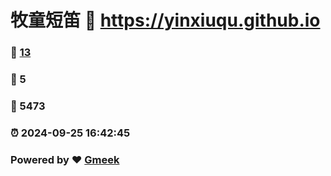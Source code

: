 # 牧童短笛 :link: https://yinxiuqu.github.io 
### :page_facing_up: [13](https://yinxiuqu.github.io/tag.html) 
### :speech_balloon: 5 
### :hibiscus: 5473 
### :alarm_clock: 2024-09-25 16:42:45 
### Powered by :heart: [Gmeek](https://github.com/Meekdai/Gmeek)
